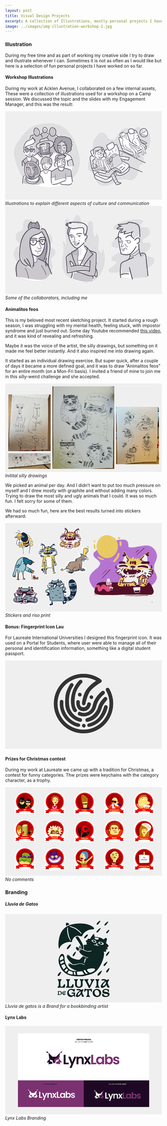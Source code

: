 ```yaml
---
layout: post
title: Visual Design Projects
excerpt: A collection of Illustrations, mostly personal projects I have worked on so far. 
image: ../images/img-illustration-workshop-2.jpg
---
```


### Illustration
During my free time and as part of working my creative side I try to draw and illustrate whenever I can. Sometimes it is not as often as I would like but here is a selection of fun personal projects I have worked on so far. 

#### Workshop Illustrations
During my work at Acklen Avenue, I collaborated on a few internal assets, These were a collection of illustrations used for a workshop on a Camp session. We discussed the topic and the slides with my Engagement Manager, and this was the result: 

![Illustrations for workshop: Various people](../images/img-illustration-workshop-1.jpg)
*Illustrations to explain different aspects of culture and communication*
![Illustrations for workshop: The collaborators](../images/img-illustration-workshop-2.jpg)
*Some of the collaborators, including me*


#### Animalitos feos
This is my beloved most recent sketching project. It started during a rough season, I was struggling with my mental health, feeling stuck, with impostor syndrome and just burned out. 
Some day Youtube recommended [this video](https://youtu.be/kngc8LXYdkc?si=KP9Q9htg8VRQfEuS), and it was kind of revealing and refreshing. 

Maybe it was the voice of the artist, the silly drawings, but something on it made me feel better instantly. And it also inspired me into drawing again. 

It started as an individual drawing exercise. But super quick, after a couple of days it became a more defined goal, and it was to draw “Animalitos feos” for an entire month (on a Mon-Fri basis). 
I invited a friend of mine to join me in this silly-weird challenge and she accepted. 


![Illustrations for contest](../images/img-illustration-animalitos.jpg)
*Initital silly drawings*

We picked an animal per day. And I didn’t want to put too much pressure on myself and I drew mostly with graphite and without adding many colors. Trying to draw the most silly and ugly animals that I could. It was so much fun. I felt sorry for some of them. 

We had so much fun, here are the best results turned into stickers afterward:  

![Illustrations for contest](../images/img-illustration-animalitos-2.jpg)
*Stickers and riso print*

#### Bonus: Fingerprint Icon Lau 
For Laureate International Universities I designed this fingerprint icon. It was used on a Portal for Students, where user were able to manage all of their personal and identification information, something like a digital student passport. 

![Fingerprint Icon](../images/img-figerprint.jpg)

#### Prizes for Christmas contest 
During my work at Laureate we came up with a tradition for Christmas, a contest for funny categories. Thw prizes were keychains with the category character, as a trophy. 

![Illustrations for contest](../images/img-illustration-prizes.jpg)
*No comments*



### Branding 

##### Lluvia de Gatos

![Luvia de gatos logo](../images/img-lluvia-de-gatos.jpg)
*Lluvia de gatos is a Brand for a bookbinding artist*

#### Lynx Labs

![Lynx logo](../images/img-lynx.jpg)
*Lynx Labs Branding*
